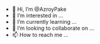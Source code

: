 - 👋 Hi, I’m @AzroyPake
- 👀 I’m interested in ...
- 🌱 I’m currently learning ...
- 💞️ I’m looking to collaborate on ...
- 📫 How to reach me ...

<!---
AzroyPake/AzroyPake is a ✨ special ✨ repository because its `README.md` (this file) appears on your GitHub profile.
You can click the Preview link to take a look at your changes.
--->
